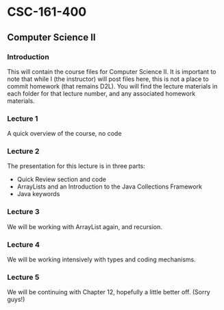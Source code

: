# CSC-161-400
## Computer Science II

### Introduction
This will contain the course files for Computer Science II.  It is important to note that while I (the instructor) will post files here, this is not a place to commit homework (that remains D2L).  You will find the lecture materials in each folder for that lecture number, and any associated homework materials.

### Lecture 1
A quick overview of the course, no code

### Lecture 2
The presentation for this lecture is in three parts:
- Quick Review section and code
- ArrayLists and an Introduction to the Java Collections Framework
- Java keywords

### Lecture 3
We will be working with ArrayList again, and recursion.

### Lecture 4
We will be working intensively with types and coding mechanisms.

### Lecture 5
We will be continuing with Chapter 12, hopefully a little better off. (Sorry guys!)
